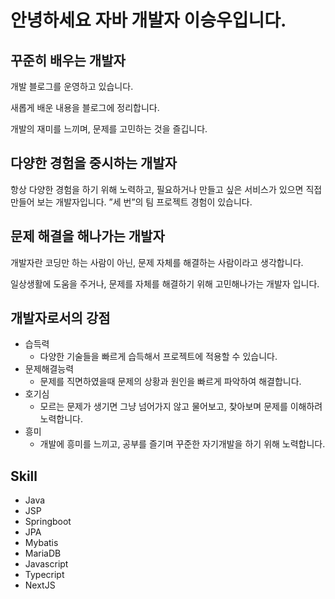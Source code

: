 # 안녕하세요 자바 개발자 이승우입니다.


## 꾸준히 배우는 개발자

개발 블로그를 운영하고 있습니다.

새롭게 배운 내용을 블로그에 정리합니다.

개발의 재미를 느끼며, 문제를 고민하는 것을 즐깁니다.

## 다양한 경험을 중시하는 개발자

항상 다양한 경험을 하기 위해 노력하고,
필요하거나 만들고 싶은 서비스가 있으면 직접 만들어 보는 개발자입니다.
”세 번”의 팀 프로젝트 경험이 있습니다.

## 문제 해결을 해나가는 개발자

개발자란 코딩만 하는 사람이 아닌, 문제 자체를 해결하는 사람이라고 생각합니다.

일상생활에 도움을 주거나, 문제를 자체를 해결하기 위해 고민해나가는 개발자 입니다.

## 개발자로서의 강점

- 습득력
    - 다양한 기술들을 빠르게 습득해서 프로젝트에 적용할 수 있습니다.
- 문제해결능력
    - 문제를 직면하였을때 문제의 상황과 원인을 빠르게 파악하여 해결합니다.
- 호기심
    - 모르는 문제가 생기면 그냥 넘어가지 않고 물어보고, 찾아보며 문제를 이해하려 노력합니다.
- 흥미
    - 개발에 흥미를 느끼고, 공부를 즐기며 꾸준한 자기개발을 하기 위해 노력합니다.
 

## Skill
- Java
- JSP
- Springboot
- JPA
- Mybatis
- MariaDB
- Javascript
- Typecript
- NextJS
